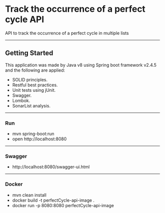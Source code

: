 # Track the occurrence of a perfect cycle API

API to track the occurrence of a perfect cycle in multiple lists
  
---

## Getting Started

This application was made by Java v8 using Spring boot framework v2.4.5 and the following are applied:

* SOLID principles.
* Restful best practices.
* Unit tests using jUnit.
* Swagger.
* Lombok.
* SonarList analysis.

---

### Run

* mvn spring-boot:run
* open http://localhost:8080

---

### Swagger

* http://localhost:8080/swagger-ui.html

---

### Docker

* mvn clean install
* docker build -t perfectCycle-api-image .
* docker run -p 8080:8080 perfectCycle-api-image
